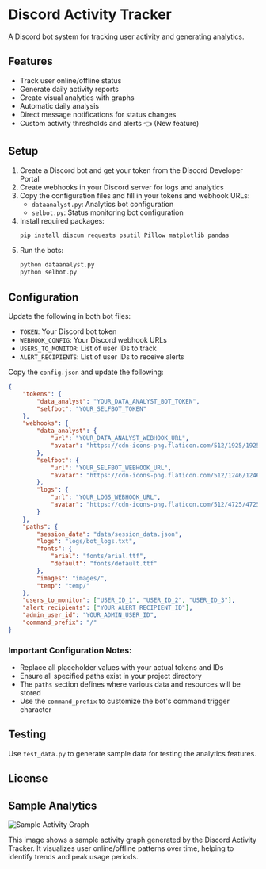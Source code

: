 # Discord Activity Tracker

A Discord bot system for tracking user activity and generating analytics.

## Features
- Track user online/offline status
- Generate daily activity reports
- Create visual analytics with graphs
- Automatic daily analysis
- Direct message notifications for status changes
- Custom activity thresholds and alerts 👈 (New feature)

## Setup
1. Create a Discord bot and get your token from the Discord Developer Portal
2. Create webhooks in your Discord server for logs and analytics
3. Copy the configuration files and fill in your tokens and webhook URLs:
   - `dataanalyst.py`: Analytics bot configuration
   - `selbot.py`: Status monitoring bot configuration
4. Install required packages:
   ```bash
   pip install discum requests psutil Pillow matplotlib pandas
   ```
5. Run the bots:
   ```bash
   python dataanalyst.py
   python selbot.py
   ```

## Configuration
Update the following in both bot files:
- `TOKEN`: Your Discord bot token
- `WEBHOOK_CONFIG`: Your Discord webhook URLs
- `USERS_TO_MONITOR`: List of user IDs to track
- `ALERT_RECIPIENTS`: List of user IDs to receive alerts

Copy the `config.json` and update the following:
```json
{
    "tokens": {
        "data_analyst": "YOUR_DATA_ANALYST_BOT_TOKEN",
        "selfbot": "YOUR_SELFBOT_TOKEN"
    },
    "webhooks": {
        "data_analyst": {
            "url": "YOUR_DATA_ANALYST_WEBHOOK_URL",
            "avatar": "https://cdn-icons-png.flaticon.com/512/1925/1925173.png"
        },
        "selfbot": {
            "url": "YOUR_SELFBOT_WEBHOOK_URL",
            "avatar": "https://cdn-icons-png.flaticon.com/512/1246/1246884.png"
        },
        "logs": {
            "url": "YOUR_LOGS_WEBHOOK_URL",
            "avatar": "https://cdn-icons-png.flaticon.com/512/4725/4725478.png"
        }
    },
    "paths": {
        "session_data": "data/session_data.json",
        "logs": "logs/bot_logs.txt",
        "fonts": {
            "arial": "fonts/arial.ttf",
            "default": "fonts/default.ttf"
        },
        "images": "images/",
        "temp": "temp/"
    },
    "users_to_monitor": ["USER_ID_1", "USER_ID_2", "USER_ID_3"],
    "alert_recipients": ["YOUR_ALERT_RECIPIENT_ID"],
    "admin_user_id": "YOUR_ADMIN_USER_ID",
    "command_prefix": "/"
}
```

### Important Configuration Notes:
- Replace all placeholder values with your actual tokens and IDs
- Ensure all specified paths exist in your project directory
- The `paths` section defines where various data and resources will be stored
- Use the `command_prefix` to customize the bot's command trigger character

## Testing
Use `test_data.py` to generate sample data for testing the analytics features.

## License


## Sample Analytics

![Sample Activity Graph](https://strangerway.cc/activity.png)

This image shows a sample activity graph generated by the Discord Activity Tracker. It visualizes user online/offline patterns over time, helping to identify trends and peak usage periods.
